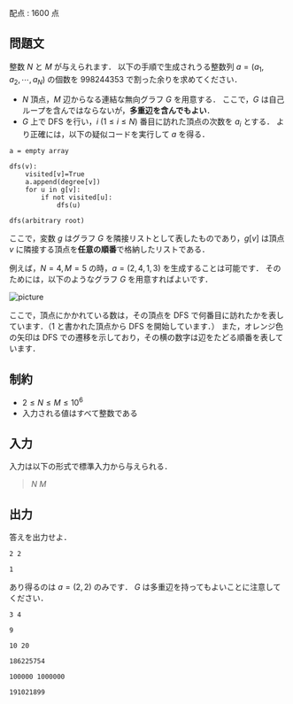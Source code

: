 配点 : $1600$ 点

## 問題文

整数 $N$ と $M$ が与えられます．
以下の手順で生成されうる整数列 $a=(a_1,a_2,\cdots,a_N)$ の個数を $998244353$ で割った余りを求めてください．

- $N$ 頂点，$M$ 辺からなる連結な無向グラフ $G$ を用意する．
ここで，$G$ は自己ループを含んではならないが，**多重辺を含んでもよい**．
- $G$ 上で DFS を行い，$i$ ($1 \leq i \leq N$) 番目に訪れた頂点の次数を $a_i$ とする．
より正確には，以下の疑似コードを実行して $a$ を得る．

```plain
a = empty array

dfs(v):
    visited[v]=True
    a.append(degree[v])
    for u in g[v]:
        if not visited[u]:
            dfs(u)

dfs(arbitrary root)
```

ここで，変数 $g$ はグラフ $G$ を隣接リストとして表したものであり，$g[v]$ は頂点 $v$ に隣接する頂点を**任意の順番**で格納したリストである．

例えば，$N=4,M=5$ の時，$a=(2,4,1,3)$ を生成することは可能です．
そのためには，以下のようなグラフ $G$ を用意すればよいです．

![picture](https://img.atcoder.jp/agc056/3bfec17f881ae4cd27eccae94ebeae10.png)

ここで，頂点にかかれている数は，その頂点を DFS で何番目に訪れたかを表しています．（$1$ と書かれた頂点から   DFS を開始しています．）
また，オレンジ色の矢印は DFS での遷移を示しており，その横の数字は辺をたどる順番を表しています．

## 制約

- $2 \leq N \leq M \leq 10^6$
- 入力される値はすべて整数である

## 入力

入力は以下の形式で標準入力から与えられる．

> $N$ $M$

## 出力

答えを出力せよ．

```input1
2 2
```

```output1
1
```

あり得るのは $a=(2,2)$ のみです．
$G$ は多重辺を持ってもよいことに注意してください．

```input2
3 4
```

```output2
9
```

```input3
10 20
```

```output3
186225754
```

```input4
100000 1000000
```

```output4
191021899
```